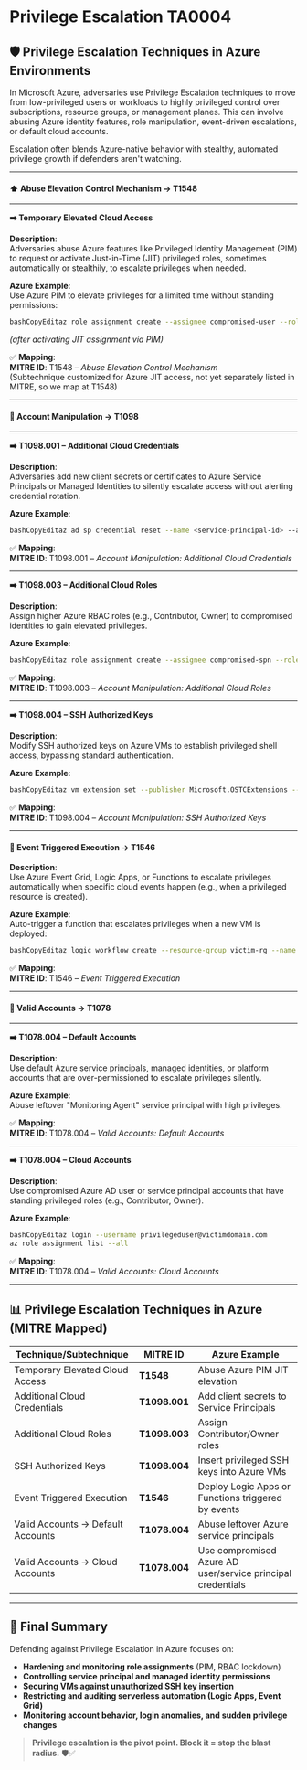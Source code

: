 # Privilege Escalation TA0004

## 🛡️ **Privilege Escalation Techniques in Azure Environments**

In Microsoft Azure, adversaries use Privilege Escalation techniques to move from low-privileged users or workloads to highly privileged control over subscriptions, resource groups, or management planes. This can involve abusing Azure identity features, role manipulation, event-driven escalations, or default cloud accounts.

Escalation often blends Azure-native behavior with stealthy, automated privilege growth if defenders aren't watching.

***

#### ⬆️ Abuse Elevation Control Mechanism → **T1548**

***

**➡️ Temporary Elevated Cloud Access**

**Description**:\
Adversaries abuse Azure features like Privileged Identity Management (PIM) to request or activate Just-in-Time (JIT) privileged roles, sometimes automatically or stealthily, to escalate privileges when needed.

**Azure Example**:\
Use Azure PIM to elevate privileges for a limited time without standing permissions:

```bash
bashCopyEditaz role assignment create --assignee compromised-user --role Owner --scope /subscriptions/<sub-id>
```

_(after activating JIT assignment via PIM)_

✅ **Mapping**:\
**MITRE ID**: T1548 – _Abuse Elevation Control Mechanism_\
(Subtechnique customized for Azure JIT access, not yet separately listed in MITRE, so we map at T1548)

***

#### 👤 Account Manipulation → **T1098**

***

**➡️ T1098.001 – Additional Cloud Credentials**

**Description**:\
Adversaries add new client secrets or certificates to Azure Service Principals or Managed Identities to silently escalate access without alerting credential rotation.

**Azure Example**:

```bash
bashCopyEditaz ad sp credential reset --name <service-principal-id> --append --password <new-password>
```

✅ **Mapping**:\
**MITRE ID**: T1098.001 – _Account Manipulation: Additional Cloud Credentials_

***

**➡️ T1098.003 – Additional Cloud Roles**

**Description**:\
Assign higher Azure RBAC roles (e.g., Contributor, Owner) to compromised identities to gain elevated privileges.

**Azure Example**:

```bash
bashCopyEditaz role assignment create --assignee compromised-spn --role Owner --scope /subscriptions/<sub-id>
```

✅ **Mapping**:\
**MITRE ID**: T1098.003 – _Account Manipulation: Additional Cloud Roles_

***

**➡️ T1098.004 – SSH Authorized Keys**

**Description**:\
Modify SSH authorized keys on Azure VMs to establish privileged shell access, bypassing standard authentication.

**Azure Example**:

```bash
bashCopyEditaz vm extension set --publisher Microsoft.OSTCExtensions --name VMAccessForLinux --resource-group victim-rg --vm-name target-vm --protected-settings '{"username":"root","ssh_key":"ssh-rsa AAAAB3..."}'
```

✅ **Mapping**:\
**MITRE ID**: T1098.004 – _Account Manipulation: SSH Authorized Keys_

***

#### 📅 Event Triggered Execution → **T1546**

**Description**:\
Use Azure Event Grid, Logic Apps, or Functions to escalate privileges automatically when specific cloud events happen (e.g., when a privileged resource is created).

**Azure Example**:\
Auto-trigger a function that escalates privileges when a new VM is deployed:

```bash
bashCopyEditaz logic workflow create --resource-group victim-rg --name privilege-esc-logicapp --definition @privilegeworkflow.json
```

✅ **Mapping**:\
**MITRE ID**: T1546 – _Event Triggered Execution_

***

#### 👥 Valid Accounts → **T1078**

***

**➡️ T1078.004 – Default Accounts**

**Description**:\
Use default Azure service principals, managed identities, or platform accounts that are over-permissioned to escalate privileges silently.

**Azure Example**:\
Abuse leftover "Monitoring Agent" service principal with high privileges.

✅ **Mapping**:\
**MITRE ID**: T1078.004 – _Valid Accounts: Default Accounts_

***

**➡️ T1078.004 – Cloud Accounts**

**Description**:\
Use compromised Azure AD user or service principal accounts that have standing privileged roles (e.g., Contributor, Owner).

**Azure Example**:

```bash
bashCopyEditaz login --username privilegeduser@victimdomain.com
az role assignment list --all
```

✅ **Mapping**:\
**MITRE ID**: T1078.004 – _Valid Accounts: Cloud Accounts_

***

## 📊 **Privilege Escalation Techniques in Azure (MITRE Mapped)**

| Technique/Subtechnique            | MITRE ID      | Azure Example                                               |
| --------------------------------- | ------------- | ----------------------------------------------------------- |
| Temporary Elevated Cloud Access   | **T1548**     | Abuse Azure PIM JIT elevation                               |
| Additional Cloud Credentials      | **T1098.001** | Add client secrets to Service Principals                    |
| Additional Cloud Roles            | **T1098.003** | Assign Contributor/Owner roles                              |
| SSH Authorized Keys               | **T1098.004** | Insert privileged SSH keys into Azure VMs                   |
| Event Triggered Execution         | **T1546**     | Deploy Logic Apps or Functions triggered by events          |
| Valid Accounts → Default Accounts | **T1078.004** | Abuse leftover Azure service principals                     |
| Valid Accounts → Cloud Accounts   | **T1078.004** | Use compromised Azure AD user/service principal credentials |

***

## 🎯 Final Summary

Defending against Privilege Escalation in Azure focuses on:

* **Hardening and monitoring role assignments** (PIM, RBAC lockdown)
* **Controlling service principal and managed identity permissions**
* **Securing VMs against unauthorized SSH key insertion**
* **Restricting and auditing serverless automation (Logic Apps, Event Grid)**
* **Monitoring account behavior, login anomalies, and sudden privilege changes**

> **Privilege escalation is the pivot point. Block it = stop the blast radius.** 🛡️✅
